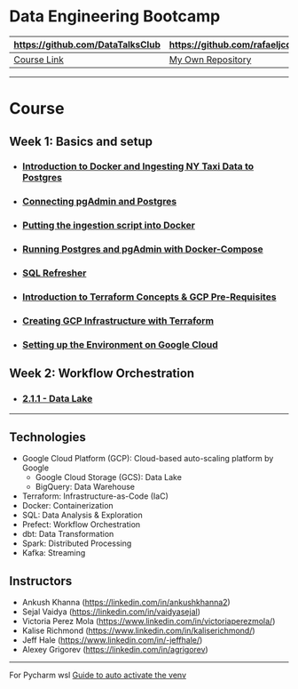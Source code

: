 # **Data Engineering Bootcamp**

| https://github.com/DataTalksClub                                          | https://github.com/rafaeljcd                                                |
|---------------------------------------------------------------------------|-----------------------------------------------------------------------------|
| [Course Link](https://github.com/DataTalksClub/data-engineering-zoomcamp) | [My Own Repository](https://github.com/rafaeljcd/data_engineering_bootcamp) |

---

# Course

## Week 1: Basics and setup

- ### [Introduction to Docker and Ingesting NY Taxi Data to Postgres](1_2_1_to_1_2_2_Introduction_to_docker_and_postgres.md)

- ### [Connecting pgAdmin and Postgres](1_2_3_Connecting_pgAdmin_and_Postgres.md)

- ### [Putting the ingestion script into Docker](1_2_4_Dockerizing_the_Ingestion_Script.md)

- ### [Running Postgres and pgAdmin with Docker-Compose](1_2_5_Running_Postgres_and_pgAdmin_with_Docker-Compose.md)

- ### [SQL Refresher](1_2_6_SQL_refresher.md)

- ### [Introduction to Terraform Concepts & GCP Pre-Requisites](1_3_1_Introduction_to_Terraform_Concepts_and_GCP_Pre-Requisites.md)

- ### [Creating GCP Infrastructure with Terraform](1_3_2_Creating_GCP_Infrastructure_with_Terraform.md)

- ### [Setting up the Environment on Google Cloud](1_4_1_Setting_up_the_Environment_on_Google_Cloud.md)

## Week 2: Workflow Orchestration

- ### [ 2.1.1 - Data Lake](2_1_1_Data_Lake.md)

---

## Technologies

- Google Cloud Platform (GCP): Cloud-based auto-scaling platform by Google
    - Google Cloud Storage (GCS): Data Lake
    - BigQuery: Data Warehouse
- Terraform: Infrastructure-as-Code (IaC)
- Docker: Containerization
- SQL: Data Analysis & Exploration
- Prefect: Workflow Orchestration
- dbt: Data Transformation
- Spark: Distributed Processing
- Kafka: Streaming

## Instructors

- Ankush Khanna (https://linkedin.com/in/ankushkhanna2)
- Sejal Vaidya (https://linkedin.com/in/vaidyasejal)
- Victoria Perez Mola (https://www.linkedin.com/in/victoriaperezmola/)
- Kalise Richmond (https://www.linkedin.com/in/kaliserichmond/)
- Jeff Hale (https://www.linkedin.com/in/-jeffhale/)
- Alexey Grigorev (https://linkedin.com/in/agrigorev)

---

For Pycharm wsl [Guide to auto activate the venv](wsl_setup.md)